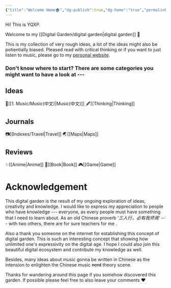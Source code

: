 ```yaml
---
{"title":"Welcome Home🏠","dg-publish":true,"dg-home":"true","permalink":"/digital-garden/hi-this-is-yqxp/","tags":["gardenEntry"],"dgPassFrontmatter":true}
---
```



Hi! This is YQXP. 

Welcome to my [[Digital Garden/digital garden\|digital garden]] 🌱

This is my collection of very rough ideas, a lot of the ideas might also be potientially biased. Pleased read with critical thinking or if you want to just listen to music, please go to my [personal website](https://yqxp.wordpress.com). 
### **Don't know where to start? There are some categories you might want to have a look at ---**
## **Ideas**
🎹[[1. Music/Music(中文)\|Music(中文)]]
🖋️[[Thinking\|Thinking]]
## **Journals**
📷[[Indexes/Travel\|Travel]]
🌏[[Maps\|Maps]]
## **Reviews**
✨[[Anime\|Anime]]
📖[[Book\|Book]]
🎮[[Game\|Game]]

# **Acknowledgement**

This digital garden is the result of my ongoing exploration of ideas, creativity and knowledge. I would like to express my appreciation to people who have knowledge --- everyone, as every people must have something that I need to learn about. As an old Chinese proverb ‘*三人行，必有我师焉*’ --- with two others, there are for sure teachers for me . 

Also a thank you someone on the internet for establishing this concept of digital garden. This is such an interesting concept that showing how unlimited one's expressivity on the digital age. I hope I could also join this beautiful digital ecosystem and contribute my knowledge as well. 

Besides, many ideas about music gonna be written in Chinese as the intension to enlighten the Chinese music ~~nerd~~ theory scene. 

Thanks for wandering around this page if you somehow discovered this garden. If possible please feel free to also leave your comments ❤️